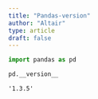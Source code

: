 ```yaml
---
title: "Pandas-version"
author: "Altair"
type: article
draft: false
--- 
```


```python
import pandas as pd
```


```python
pd.__version__
```




    '1.3.5'




```python

```
